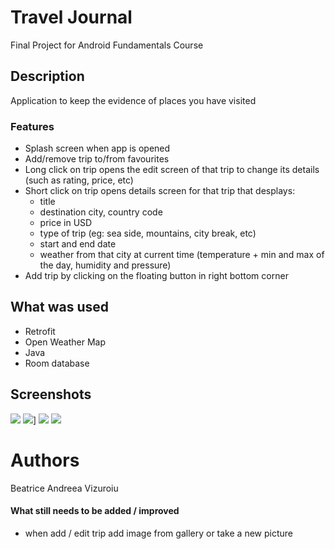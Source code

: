 # Travel Journal
Final Project for Android Fundamentals Course 

## Description
Application to keep the evidence of places you have visited

### Features
- Splash screen when app is opened
- Add/remove trip to/from favourites
- Long click on trip opens the edit screen of that trip to change its details (such as rating, price, etc)
- Short click on trip opens details screen for that trip that desplays:
  - title
  - destination city, country code
  - price in USD
  - type of trip (eg: sea side, mountains, city break, etc)
  - start and end date
  - weather from that city at current time (temperature + min and max of the day, humidity and pressure)
- Add trip by clicking on the floating button in right bottom corner

## What was used
- Retrofit
- Open Weather Map
- Java
- Room database

## Screenshots
![](https://github.com/bettyandreea/Trips_Android_Fundamentals/blob/master/images/main_screen.png)
![](https://github.com/bettyandreea/Trips_Android_Fundamentals/blob/master/images/add_screen.png)]
![](https://github.com/bettyandreea/Trips_Android_Fundamentals/blob/master/images/edit_screen.png)
![](https://github.com/bettyandreea/Trips_Android_Fundamentals/blob/master/images/nav_drawer_screen.png)

# Authors
Beatrice Andreea Vizuroiu

#### What still needs to be added / improved
- when add / edit trip add image from gallery or take a new picture
